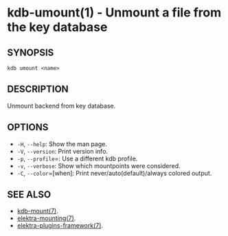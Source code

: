 kdb-umount(1) - Unmount a file from the key database
====================================================

## SYNOPSIS

`kdb umount <name>`

## DESCRIPTION

Unmount backend from key database.

## OPTIONS

- `-H`, `--help`:
  Show the man page.
- `-V`, `--version`:
  Print version info.
- `-p`, `--profile`=<profile>:
  Use a different kdb profile.
- `-v`, `--verbose`:
  Show which mountpoints were considered.
- `-C`, `--color`=[when]:
  Print never/auto(default)/always colored output.

## SEE ALSO

- [kdb-mount(7)](kdb-mount.md).
- [elektra-mounting(7)](elektra-mounting.md).
- [elektra-plugins-framework(7)](elektra-plugins-framework.md).
